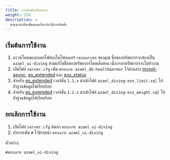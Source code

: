 ```yaml
---
title: การติดตั้งทรัพยากร
weight: 210
description: >
  คำแนะนำทีละขั้นตอนเกี่ยวกับวิธีการติดตั้ง
---
```


## เริ่มต้นการใช้งาน

1. ดาวน์โหลดและแตกไฟล์ลงในโฟลเดอร์ `resources` ของคุณ ชื่อของทรัพยากรจะต้องเป็น `azael_ui-diving` ห้ามแก้ไขชื่อของทรัพยากรโดยเด็ดขาด เนื่องจากทรัพยากรจะไม่ทำงาน
2. เปิดไฟล์ `server.cfg` เพิ่ม `ensure azael_db-health&armor` ไว้ด้านล่าง [mysql-async][mysql-async], [es_extended][es_extended] และ [esx_status]
3. สำหรับ [es_extended][es_extended] เวอร์ชั่น `1.1.x` นำเข้าไฟล์ `azael_diving-esx_limit.sql` ไปยังฐานข้อมูลให้เรียบร้อย
4. สำหรับ [es_extended][es_extended] เวอร์ชั่น `1.2.x` นำเข้าไฟล์ `azael_diving-esx_weight.sql` ไปยังฐานข้อมูลให้เรียบร้อย

## ยกเลิกการใช้งาน

1. เปิดไฟล์ `server.cfg` ค้นหา `ensure azael_ui-diving`
2. ทำการเพิ่ม `#` ไว้ข้างหน้า `ensure azael_ui-diving`

ตัวอย่าง:
```
#ensure azael_ui-diving
```

[mysql-async]: https://github.com/brouznouf/fivem-mysql-async
[es_extended]: https://github.com/esx-framework/es_extended
[esx_status]: https://github.com/esx-framework/esx_status
